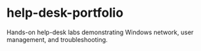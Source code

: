 # help-desk-portfolio
Hands-on help-desk labs demonstrating Windows network, user management, and troubleshooting.
